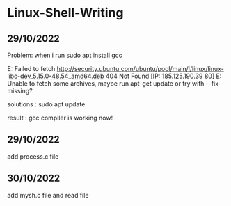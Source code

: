 # Linux-Shell-Writing

## 29/10/2022
Problem: when i run sudo apt install gcc

E: Failed to fetch http://security.ubuntu.com/ubuntu/pool/main/l/linux/linux-libc-dev_5.15.0-48.54_amd64.deb  404  Not Found [IP: 185.125.190.39 80]
E: Unable to fetch some archives, maybe run apt-get update or try with --fix-missing?


solutions : sudo apt update

result : gcc compiler is working now!

## 29/10/2022
add process.c file 

## 30/10/2022
add mysh.c file and read file
